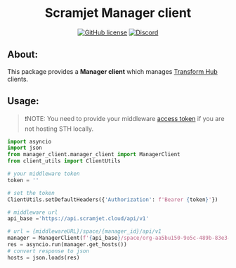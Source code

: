 <h1 align="center"><strong>Scramjet Manager client</strong></h1>

<p align="center">
    <a href="https://github.com/scramjetorg/transform-hub/blob/HEAD/LICENSE"><img src="https://img.shields.io/github/license/scramjetorg/transform-hub?color=green&style=plastic" alt="GitHub license" /></a>
    <a href="https://scr.je/join-community-mg1"><img alt="Discord" src="https://img.shields.io/discord/925384545342201896?label=discord&style=plastic"></a>
</p>

## About:

This package provides a **Manager client** which manages [Transform Hub](https://github.com/scramjetorg/transform-hub) clients.

## Usage:

> ❗NOTE: You need to provide your middleware [access token](https://docs.scramjet.org/platform/quick-start#step-1-set-up-the-environment) if you are not hosting STH locally.

```python
import asyncio
import json
from manager_client.manager_client import ManagerClient
from client_utils import ClientUtils

# your middleware token
token = ''

# set the token
ClientUtils.setDefaultHeaders({'Authorization': f'Bearer {token}'})

# middleware url
api_base ='https://api.scramjet.cloud/api/v1' 

# url = {middlewareURL}/space/{manager_id}/api/v1
manager = ManagerClient(f'{api_base}/space/org-aa5bu150-9o5c-489b-83e3-b1yf7e086f3h-manager/api/v1')
res = asyncio.run(manager.get_hosts())
# convert response to json
hosts = json.loads(res)
```
